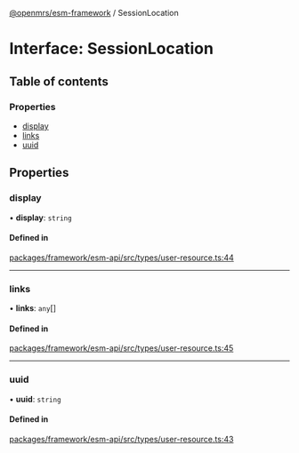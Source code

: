 [@openmrs/esm-framework](../API.md) / SessionLocation

# Interface: SessionLocation

## Table of contents

### Properties

- [display](SessionLocation.md#display)
- [links](SessionLocation.md#links)
- [uuid](SessionLocation.md#uuid)

## Properties

### display

• **display**: `string`

#### Defined in

[packages/framework/esm-api/src/types/user-resource.ts:44](https://github.com/openmrs/openmrs-esm-core/blob/main/packages/framework/esm-api/src/types/user-resource.ts#L44)

___

### links

• **links**: `any`[]

#### Defined in

[packages/framework/esm-api/src/types/user-resource.ts:45](https://github.com/openmrs/openmrs-esm-core/blob/main/packages/framework/esm-api/src/types/user-resource.ts#L45)

___

### uuid

• **uuid**: `string`

#### Defined in

[packages/framework/esm-api/src/types/user-resource.ts:43](https://github.com/openmrs/openmrs-esm-core/blob/main/packages/framework/esm-api/src/types/user-resource.ts#L43)
